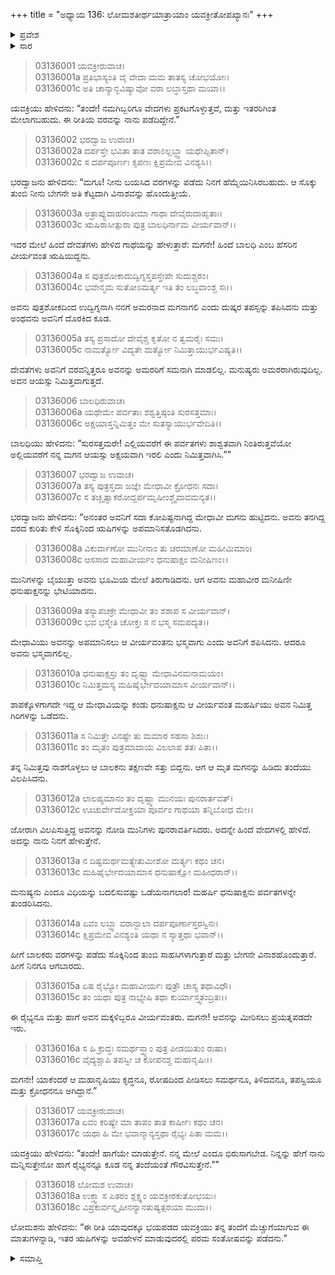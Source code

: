 +++
title = "ಅಧ್ಯಾಯ 136: ಲೋಮಶತೀರ್ಥಯಾತ್ರಾಯಾಂ ಯವಕ್ರೀತೋಪಖ್ಯಾನಃ"
+++

<details><summary>ಪ್ರವೇಶ</summary>


।।   ಓಂ ಓಂ ನಮೋ ನಾರಾಯಣಾಯ।।   ಶ್ರೀ ವೇದವ್ಯಾಸಾಯ ನಮಃ ।।

ಶ್ರೀ ಕೃಷ್ಣದ್ವೈಪಾಯನ ವೇದವ್ಯಾಸ ವಿರಚಿತ  

**ಶ್ರೀ ಮಹಾಭಾರತ**

**ಆರಣ್ಯಕ ಪರ್ವ**

**ತೀರ್ಥಯಾತ್ರಾ ಪರ್ವ**

**ಅಧ್ಯಾಯ 136**

</details>


<details><summary>ಸಾರ</summary>

ಸೊಕ್ಕಿನಿಂದ ವಿನಾಶಹೊಂದುತ್ತೀಯೆ ಎಂದೂ ರೈಭ್ಯ ಮತ್ತು ಅವನ ಮಕ್ಕಳನ್ನು ಮೀರಿಸಲು ಪ್ರಯತ್ನಪಡಬೇಡವೆಂದು ಭರದ್ವಾಜನು ಮಗನಿಗೆ ಹೇಳುವುದು; ಯವಕ್ರಿಯು ಒಪ್ಪಿಕೊಳ್ಳುವುದು (1-18).

</details>


> 03136001 ಯವಕ್ರೀರುವಾಚ।  
03136001a ಪ್ರತಿಭಾಸ್ಯಂತಿ ವೈ ವೇದಾ ಮಮ ತಾತಸ್ಯ ಚೋಭಯೋಃ।  
03136001c ಅತಿ ಚಾನ್ಯಾನ್ಭವಿಷ್ಯಾವೋ ವರಾ ಲಬ್ಧಾಸ್ತಥಾ ಮಯಾ।।

ಯವಕ್ರಿಯು ಹೇಳಿದನು: “ತಂದೇ! ನಮಗಿಬ್ಬರಿಗೂ ವೇದಗಳು ಪ್ರಕಟಗೊಳ್ಳುತ್ತವೆ, ಮತ್ತು ಇತರರಿಗಿಂತ ಮೇಲಾಗಬಹುದು. ಈ ರೀತಿಯ ವರವನ್ನು ನಾನು ಪಡೆದಿದ್ದೇನೆ.”

> 03136002 ಭರದ್ವಾಜ ಉವಾಚ।  
03136002a ದರ್ಪಸ್ತೇ ಭವಿತಾ ತಾತ ವರಾಽಲ್ಲಬ್ಧ್ವಾ ಯಥೇಪ್ಸಿತಾನ್।  
03136002c ಸ ದರ್ಪಪೂರ್ಣಃ ಕೃಪಣಃ ಕ್ಷಿಪ್ರಮೇವ ವಿನಶ್ಯಸಿ।।

ಭರದ್ವಾಜನು ಹೇಳಿದನು: “ಮಗೂ! ನೀನು ಬಯಸಿದ ವರಗಳನ್ನು ಪಡೆದು ನಿನಗೆ ಹೆಮ್ಮೆಯಿನಿಸಿರಬಹುದು. ಆ ಸೊಕ್ಕು ತುಂಬಿ ನೀನು ಬೇಗನೇ ಅತಿ ಕೆಟ್ಟದಾಗಿ ವಿನಾಶವನ್ನು ಹೊಂದುತ್ತೀಯೆ.

> 03136003a ಅತ್ರಾಪ್ಯುದಾಹರಂತೀಮಾ ಗಾಥಾ ದೇವೈರುದಾಹೃತಾಃ।  
03136003c ಋಷಿರಾಸೀತ್ಪುರಾ ಪುತ್ರ ಬಾಲಧಿರ್ನಾಮ ವೀರ್ಯವಾನ್।।

ಇದರ ಮೇಲೆ ಹಿಂದೆ ದೇವತೆಗಳು ಹೇಳಿದ ಗಾಥೆಯನ್ನು ಹೇಳುತ್ತಾರೆ: ಮಗನೇ! ಹಿಂದೆ ಬಾಲಧಿ ಎಂಬ ಹೆಸರಿನ ವೀರ್ಯವಂತ ಋಷಿಯಿದ್ದನು.

> 03136004a ಸ ಪುತ್ರಶೋಕಾದುದ್ವಿಗ್ನಸ್ತಪಸ್ತೇಪೇ ಸುದುಶ್ಚರಂ।  
03136004c ಭವೇನ್ಮಮ ಸುತೋಽಮರ್ತ್ಯ ಇತಿ ತಂ ಲಬ್ಧವಾಂಶ್ಚ ಸಃ।।

ಅವನು ಪುತ್ರಶೋಕದಿಂದ ಉದ್ವಿಗ್ನನಾಗಿ ನನಗೆ ಅಮರನಾದ ಮಗನಾಗಲಿ ಎಂದು ದುಷ್ಕರ ತಪಸ್ಸನ್ನು ತಪಿಸಿದನು ಮತ್ತು ಅಂಥವನು ಅವನಿಗೆ ದೊರಕಿದ ಕೂಡ.

> 03136005a ತಸ್ಯ ಪ್ರಸಾದೋ ದೇವೈಶ್ಚ ಕೃತೋ ನ ತ್ವಮರೈಃ ಸಮಃ।  
03136005c ನಾಮರ್ತ್ಯೋ ವಿದ್ಯತೇ ಮರ್ತ್ಯೋ ನಿಮಿತ್ತಾಯುರ್ಭವಿಷ್ಯತಿ।।

ದೇವತೆಗಳು ಅವನಿಗೆ ವರವನ್ನಿತ್ತರೂ ಅವನನ್ನು ಅಮರರಿಗೆ ಸಮನಾಗಿ ಮಾಡಲಿಲ್ಲ. ಮನುಷ್ಯರು ಅಮರರಾಗಿರುವುದಿಲ್ಲ. ಅವನ ಆಯಸ್ಸು ನಿಮಿತ್ತವಾಗುತ್ತದೆ.

> 03136006 ಬಾಲಧಿರುವಾಚ।  
03136006a ಯಥೇಮೇ ಪರ್ವತಾಃ ಶಶ್ವತ್ತಿಷ್ಠಂತಿ ಸುರಸತ್ತಮಾಃ।  
03136006c ಅಕ್ಷಯಾಸ್ತನ್ನಿಮಿತ್ತಂ ಮೇ ಸುತಸ್ಯಾಯುರ್ಭವೇದಿತಿ।।

ಬಾಲಧಿಯು ಹೇಳಿದನು: “ಸುರಸತ್ತಮರೇ! ಎಲ್ಲಿಯವರೆಗೆ ಈ ಪರ್ವತಗಳು ಶಾಶ್ವತವಾಗಿ ನಿಂತಿರುತ್ತವೆಯೋ ಅಲ್ಲಿಯವರೆಗೆ ನನ್ನ ಮಗನ ಆಯಸ್ಸು ಅಕ್ಷಯವಾಗಿ ಇರಲಿ ಎಂದು ನಿಮಿತ್ತವಾಗಿಸಿ.””

> 03136007 ಭರದ್ವಾಜ ಉವಾಚ।  
03136007a ತಸ್ಯ ಪುತ್ರಸ್ತದಾ ಜಜ್ಞೇ ಮೇಧಾವೀ ಕ್ರೋಧನಃ ಸದಾ।  
03136007c ಸ ತಚ್ಛೃತ್ವಾಕರೋದ್ದರ್ಪಮೃಷೀಂಶ್ಚೈವಾವಮನ್ಯತ।।

ಭರದ್ವಾಜನು ಹೇಳಿದನು: “ಅನಂತರ ಅವನಿಗೆ ಸದಾ ಕೋಪಿಷ್ಟನಾಗಿದ್ದ ಮೇಧಾವೀ ಮಗನು ಹುಟ್ಟಿದನು. ಅವನು ತನಗಿದ್ದ ವರದ ಕುರಿತು ಕೇಳಿ ಸೊಕ್ಕಿನಿಂದ ಋಷಿಗಳನ್ನು ಅಪಮಾನಿಸತೊಡಗಿದನು.

> 03136008a ವಿಕುರ್ವಾಣೋ ಮುನೀನಾಂ ತು ಚರಮಾಣೋ ಮಹೀಮಿಮಾಂ।  
03136008c ಆಸಸಾದ ಮಹಾವೀರ್ಯಂ ಧನುಷಾಕ್ಷಂ ಮನೀಷಿಣಂ।।

ಮುನಿಗಳನ್ನು ಬೈಯುತ್ತಾ ಅವನು ಭೂಮಿಯ ಮೇಲೆ ತಿರುಗಾಡಿದನು. ಆಗ ಅವನು ಮಹಾವೀರ ಮನೀಷಿಣೀ ಧನುಷಾಕ್ಷನನ್ನು ಭೇಟಿಯಾದನು.

> 03136009a ತಸ್ಯಾಪಚಕ್ರೇ ಮೇಧಾವೀ ತಂ ಶಶಾಪ ಸ ವೀರ್ಯವಾನ್।  
03136009c ಭವ ಭಸ್ಮೇತಿ ಚೋಕ್ತಃ ಸ ನ ಭಸ್ಮ ಸಮಪದ್ಯತ।।

ಮೇಧಾವಿಯು ಅವನನ್ನು ಅಪಮಾನಿಸಲು ಆ ವೀರ್ಯವಂತನು ಭಸ್ಮವಾಗು ಎಂದು ಅವನಿಗೆ ಶಪಿಸಿದನು. ಆದರೂ ಅವನು ಭಸ್ಮವಾಗಲಿಲ್ಲ.

> 03136010a ಧನುಷಾಕ್ಷಸ್ತು ತಂ ದೃಷ್ಟ್ವಾ ಮೇಧಾವಿನಮನಾಮಯಂ।  
03136010c ನಿಮಿತ್ತಮಸ್ಯ ಮಹಿಷೈರ್ಭೇದಯಾಮಾಸ ವೀರ್ಯವಾನ್।।

ಶಾಪಕ್ಕೊಳಗಾಗದೇ ಇದ್ದ ಆ ಮೇಧಾವಿಯನ್ನು ಕಂಡು ಧನುಷಾಕ್ಷನು ಆ ವೀರ್ಯವಂತ ಮಹರ್ಷಿಯು ಅವನ ನಿಮಿತ್ತ ಗಿರಿಗಳನ್ನು ಒಡೆದನು.

> 03136011a ಸ ನಿಮಿತ್ತೇ ವಿನಷ್ಟೇ ತು ಮಮಾರ ಸಹಸಾ ಶಿಶುಃ।  
03136011c ತಂ ಮೃತಂ ಪುತ್ರಮಾದಾಯ ವಿಲಲಾಪ ತತಃ ಪಿತಾ।।

ತನ್ನ ನಿಮಿತ್ತವು ನಾಶಗೊಳ್ಳಲು ಆ ಬಾಲಕನು ತಕ್ಷಣವೇ ಸತ್ತು ಬಿದ್ದನು. ಆಗ ಆ ಮೃತ ಮಗನನ್ನು ಹಿಡಿದು ತಂದೆಯು ವಿಲಪಿಸಿದನು.

> 03136012a ಲಾಲಪ್ಯಮಾನಂ ತಂ ದೃಷ್ಟ್ವಾ ಮುನಯಃ ಪುನರಾರ್ತವತ್।   
03136012c ಊಚುರ್ವೇದೋಕ್ತಯಾ ಪೂರ್ವಂ ಗಾಥಯಾ ತನ್ನಿಬೋಧ ಮೇ।।

ಜೋರಾಗಿ ವಿಲಪಿಸುತ್ತಿದ್ದ ಅವನನ್ನು ನೋಡಿ ಮುನಿಗಳು ಪುನರಾವರ್ತಿಸಿದರು. ಅದನ್ನೇ ಹಿಂದೆ ವೇದಗಳಲ್ಲಿ ಹೇಳಿದೆ. ಅದನ್ನು ನಾನು ನಿನಗೆ ಹೇಳುತ್ತೇನೆ.

> 03136013a ನ ದಿಷ್ಟಮರ್ಥಮತ್ಯೇತುಮೀಶೋ ಮರ್ತ್ಯಃ ಕಥಂ ಚನ।  
03136013c ಮಹಿಷೈರ್ಭೇದಯಾಮಾಸ ಧನುಷಾಕ್ಷೋ ಮಹೀಧರಾನ್।।

ಮನುಷ್ಯನು ಎಂದೂ ವಿಧಿಯನ್ನು ಬದಲಿಸುವಷ್ಟು ಒಡೆಯನಾಗಲಾರ! ಮಹರ್ಷಿ ಧನುಷಾಕ್ಷನು ಪರ್ವತಗಳನ್ನೇ ತುಂಡರಿಸಿದನು.

> 03136014a ಏವಂ ಲಬ್ಧ್ವಾ ವರಾನ್ಬಾಲಾ ದರ್ಪಪೂರ್ಣಾಸ್ತರಸ್ವಿನಃ।  
03136014c ಕ್ಷಿಪ್ರಮೇವ ವಿನಶ್ಯಂತಿ ಯಥಾ ನ ಸ್ಯಾತ್ತಥಾ ಭವಾನ್।।

ಹೀಗೆ ಬಾಲಕರು ವರಗಳನ್ನು ಪಡೆದು ಸೊಕ್ಕಿನಿಂದ ತುಂಬಿ ಸಾಹಸಿಗಳಾಗುತ್ತಾರೆ ಮತ್ತು ಬೇಗನೇ ವಿನಾಶಹೊಂದುತ್ತಾರೆ. ಹೀಗೆ ನಿನಗೂ ಆಗಬಾರದು.

> 03136015a ಏಷ ರೈಭ್ಯೋ ಮಹಾವೀರ್ಯಃ ಪುತ್ರೌ ಚಾಸ್ಯ ತಥಾವಿಧೌ।   
03136015c ತಂ ಯಥಾ ಪುತ್ರ ನಾಭ್ಯೇಷಿ ತಥಾ ಕುರ್ಯಾಸ್ತ್ವತಂದ್ರಿತಃ।।

ಈ ರೈಭ್ಯನೂ ಮತ್ತು ಹಾಗೆ ಅವನ ಮಕ್ಕಳಿಬ್ಬರೂ ವೀರ್ಯವಂತರು. ಮಗನೇ! ಅವನನ್ನು ಮೀರಿಸಲು ಪ್ರಯತ್ನಪಡದೇ ಇರು.

> 03136016a ಸ ಹಿ ಕ್ರುದ್ಧಃ ಸಮರ್ಥಸ್ತ್ವಾಂ ಪುತ್ರ ಪೀಡಯಿತುಂ ರುಷಾ।  
03136016c ವೈದ್ಯಶ್ಚಾಪಿ ತಪಸ್ವೀ ಚ ಕೋಪನಶ್ಚ ಮಹಾನೃಷಿಃ।।

ಮಗನೇ! ಯಾಕೆಂದರೆ ಆ ಮಹಾನೃಷಿಯು ಕೃದ್ಧನೂ, ರೋಷದಿಂದ ಪೀಡಿಸಲು ಸಮರ್ಥನೂ, ತಿಳಿದವನೂ, ತಪಸ್ವಿಯೂ ಮತ್ತು ಕ್ರೋಧನನೂ ಅಗಿದ್ದಾನೆ.”

> 03136017 ಯವಕ್ರೀರುವಾಚ।  
03136017a ಏವಂ ಕರಿಷ್ಯೇ ಮಾ ತಾಪಂ ತಾತ ಕಾರ್ಷೀಃ ಕಥಂ ಚನ।  
03136017c ಯಥಾ ಹಿ ಮೇ ಭವಾನ್ಮಾನ್ಯಸ್ತಥಾ ರೈಭ್ಯಃ ಪಿತಾ ಮಮ।।

ಯವಕ್ರಿಯು ಹೇಳಿದನು: “ತಂದೇ! ಹಾಗೆಯೇ ಮಾಡುತ್ತೇನೆ. ನನ್ನ ಮೇಲೆ ಎಂದೂ ಭಿರುಸಾಗಬೇಡ. ನಿನ್ನನ್ನು ಹೇಗೆ ನಾನು ಮನ್ನಿಸುತ್ತೇನೋ ಹಾಗೆ ರೈಭ್ಯನನ್ನೂ ಕೂಡ ನನ್ನ ತಂದೆಯಂತೆ ಗೌರವಿಸುತ್ತೇನೆ.””

> 03136018 ಲೋಮಶ ಉವಾಚ।  
03136018a ಉಕ್ತ್ವಾ ಸ ಪಿತರಂ ಶ್ಲಕ್ಷ್ಣಂ ಯವಕ್ರೀರಕುತೋಭಯಃ।  
03136018c ವಿಪ್ರಕುರ್ವನ್ನೃಷೀನನ್ಯಾನತುಷ್ಯತ್ಪರಯಾ ಮುದಾ।।

ಲೋಮಶನು ಹೇಳಿದನು: “ಈ ರೀತಿ ಯಾವುದಕ್ಕೂ ಭಯಪಡದ ಯವಕ್ರಿಯು ತನ್ನ ತಂದೆಗೆ ಮೆಚ್ಚುಗೆಯಾಗುವ ಈ ಮಾತುಗಳನ್ನಾಡಿ, ಇತರ ಋಷಿಗಳನ್ನು ಅವಹೇಳನೆ ಮಾಡುವುದರಲ್ಲಿ ಪರಮ ಸಂತೋಷವನ್ನು ಪಡೆದನು.”

<details><summary>ಸಮಾಪ್ತಿ</summary>


ಇತಿ ಶ್ರೀ ಮಹಾಭಾರತೇ ಆರಣ್ಯಕಪರ್ವಣಿ ತೀರ್ಥಯಾತ್ರಾಪರ್ವಣಿ ಲೋಮಶತೀರ್ಥಯಾತ್ರಾಯಾಂ ಯವಕ್ರೀತೋಪಖ್ಯಾನೇ ಷಟ್ತ್ರಿಂಶದಧಿಕಶತತಮೋಽಧ್ಯಾಯಃ।  
ಇದು ಮಹಾಭಾರತದ ಆರಣ್ಯಕಪರ್ವದಲ್ಲಿ ತೀರ್ಥಯಾತ್ರಾಪರ್ವದಲ್ಲಿ ಲೋಮಶತೀರ್ಥಯಾತ್ರೆಯಲ್ಲಿ ಯವಕ್ರೀತೋಪಖ್ಯಾನದಲ್ಲಿ ನೂರಾಮೂವತ್ತಾರನೆಯ ಅಧ್ಯಾಯವು.



</details>
